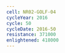 ```yaml
---
cell: NR02-GOLF-04
cycleYear: 2016
cycle: 50
cycleDate: 2016-50
resistance: 371000
enlightened: 418000 
---
```

      
